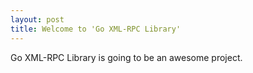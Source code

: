 ```yaml
---
layout: post
title: Welcome to 'Go XML-RPC Library'
---
```


Go XML-RPC Library is going to be an awesome project.
